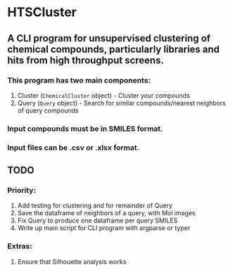 # HTSCluster
## A CLI program for unsupervised clustering of chemical compounds, particularly libraries and hits from high throughput screens.
### This program has two main components:
1. Cluster (`ChemicalCluster` object) - Cluster your compounds
2. Query (`Query` object) - Search for similar compounds/nearest neighbors of query compounds

### Input compounds must be in SMILES format. 
### Input files can be .csv or .xlsx format.

## TODO
### Priority:
1. Add testing for clustering and for remainder of Query
2. Save the dataframe of neighbors of a query, with Mol images
3. Fix Query to produce one dataframe per query SMILES
4. Write up main script for CLI program with argparse or typer

### Extras:
1. Ensure that Silhouette analysis works